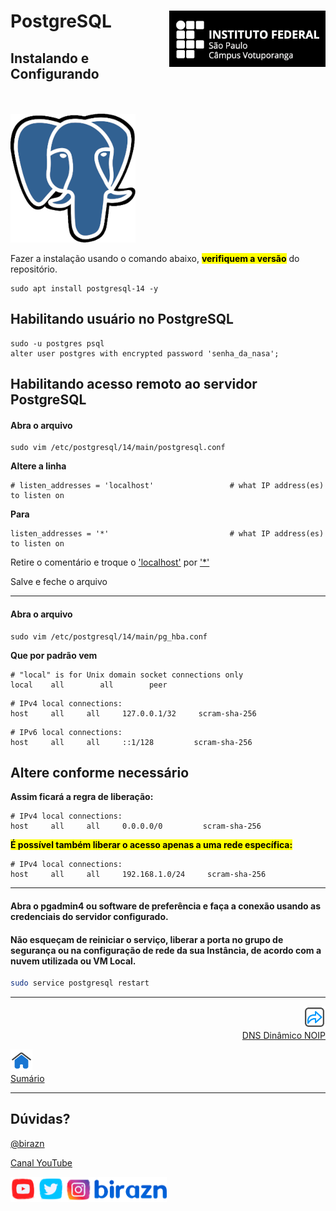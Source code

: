 #  PostgreSQL <img align="right" src="../img/vtp_ifsp-pb.png" width="250">

## Instalando e Configurando

<br>
<br>

<img title="" src="../img/postgresql.png" alt="">

Fazer a instalação usando o comando abaixo, <mark>**verifiquem a versão**</mark> do repositório.

```shell
sudo apt install postgresql-14 -y
```

## Habilitando usuário no PostgreSQL

```shell
sudo -u postgres psql
alter user postgres with encrypted password 'senha_da_nasa';
```

## Habilitando acesso remoto ao servidor PostgreSQL

#### Abra o arquivo

```shell
sudo vim /etc/postgresql/14/main/postgresql.conf
```

**Altere a linha**

```shell
# listen_addresses = 'localhost'                 # what IP address(es) to listen on
```

**Para**

```shell
listen_addresses = '*'                           # what IP address(es) to listen on
```

Retire o comentário e troque o <u>'localhost'</u> por <u>'*'</u>

Salve e feche o arquivo

------

#### Abra o arquivo

```shell
sudo vim /etc/postgresql/14/main/pg_hba.conf
```

**Que por padrão vem**

```shell
# "local" is for Unix domain socket connections only
local    all        all        peer
```

```shell
# IPv4 local connections:
host     all     all     127.0.0.1/32     scram-sha-256
```

```shell
# IPv6 local connections:
host     all     all     ::1/128         scram-sha-256
```

## Altere conforme necessário

**Assim ficará a regra de liberação:**

```shell
# IPv4 local connections:
host     all     all     0.0.0.0/0         scram-sha-256
```

<mark>**É possível também liberar o acesso apenas a uma rede específica:**</mark>

```shell
# IPv4 local connections:
host     all     all     192.168.1.0/24     scram-sha-256  
```

------

#### Abra o pgadmin4 ou software de preferência e faça a conexão usando as credenciais do servidor configurado.

#### Não esqueçam de reiniciar o serviço, liberar a porta no grupo de segurança ou na configuração de rede da sua Instância, de acordo com a nuvem utilizada ou VM Local.

```bash
sudo service postgresql restart
```



---

<p align="right">
  <a href="07-DNS_Dinâmico_NOIP.md">
     <img title="DNS Dinâmico NOIP" src="../img/seta-para-frente.png" width="35" />
  <br>
  DNS Dinâmico NOIP
  </a>

</p> 
<p align="left">
<a href="https://github.com/birazn/IDS-IFSPVTP#sumário">
    <img src="../img/casa.png" width="35" />
  <br>
  Sumário
</a>
</p>

---

## Dúvidas?

[@birazn](https://www.instagram.com/birazn)

[Canal YouTube](https://www.youtube.com/birazn)

<img src="../img/birazn-social.png" width="250"/>
